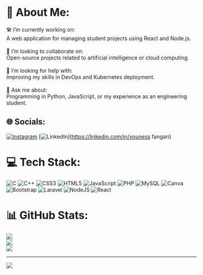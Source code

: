 # 💫 About Me:
🛠 I’m currently working on:<br>A web application for managing student projects using React and Node.js.<br><br>🤝 I’m looking to collaborate on:<br>Open-source projects related to artificial intelligence or cloud computing.<br><br>🤲 I’m looking for help with:<br>Improving my skills in DevOps and Kubernetes deployment.<br><br>💬 Ask me about:<br>Programming in Python, JavaScript, or my experience as an engineering student.


## 🌐 Socials:
[![Instagram](https://img.shields.io/badge/Instagram-%23E4405F.svg?logo=Instagram&logoColor=white)](https://instagram.com/unnneess) [![LinkedIn](https://img.shields.io/badge/LinkedIn-%230077B5.svg?logo=linkedin&logoColor=white)](https://linkedin.com/in/youness fangari) 

# 💻 Tech Stack:
![C](https://img.shields.io/badge/c-%2300599C.svg?style=for-the-badge&logo=c&logoColor=white) ![C++](https://img.shields.io/badge/c++-%2300599C.svg?style=for-the-badge&logo=c%2B%2B&logoColor=white) ![CSS3](https://img.shields.io/badge/css3-%231572B6.svg?style=for-the-badge&logo=css3&logoColor=white) ![HTML5](https://img.shields.io/badge/html5-%23E34F26.svg?style=for-the-badge&logo=html5&logoColor=white) ![JavaScript](https://img.shields.io/badge/javascript-%23323330.svg?style=for-the-badge&logo=javascript&logoColor=%23F7DF1E) ![PHP](https://img.shields.io/badge/php-%23777BB4.svg?style=for-the-badge&logo=php&logoColor=white) ![MySQL](https://img.shields.io/badge/mysql-4479A1.svg?style=for-the-badge&logo=mysql&logoColor=white) ![Canva](https://img.shields.io/badge/Canva-%2300C4CC.svg?style=for-the-badge&logo=Canva&logoColor=white) ![Bootstrap](https://img.shields.io/badge/bootstrap-%238511FA.svg?style=for-the-badge&logo=bootstrap&logoColor=white) ![Laravel](https://img.shields.io/badge/laravel-%23FF2D20.svg?style=for-the-badge&logo=laravel&logoColor=white) ![NodeJS](https://img.shields.io/badge/node.js-6DA55F?style=for-the-badge&logo=node.js&logoColor=white) ![React](https://img.shields.io/badge/react-%2320232a.svg?style=for-the-badge&logo=react&logoColor=%2361DAFB)
# 📊 GitHub Stats:
![](https://github-readme-stats.vercel.app/api?username=uness2020&theme=shadow_red&hide_border=false&include_all_commits=true&count_private=true)<br/>
![](https://github-readme-streak-stats.herokuapp.com/?user=uness2020&theme=shadow_red&hide_border=false)<br/>
![](https://github-readme-stats.vercel.app/api/top-langs/?username=uness2020&theme=shadow_red&hide_border=false&include_all_commits=true&count_private=true&layout=compact)

---
[![](https://visitcount.itsvg.in/api?id=uness2020&icon=0&color=0)](https://visitcount.itsvg.in)

<!-- Proudly created with GPRM ( https://gprm.itsvg.in ) -->
